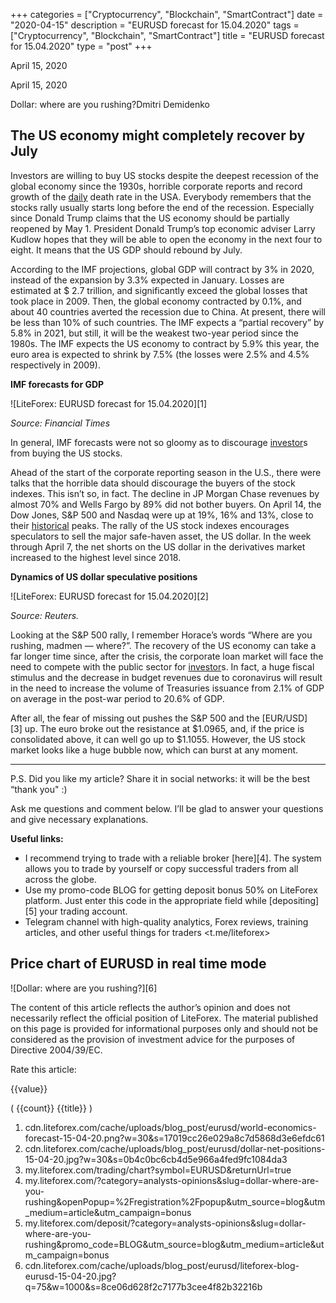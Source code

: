 +++
categories = ["Cryptocurrency", "Blockchain", "SmartContract"]
date = "2020-04-15"
description = "EURUSD forecast for 15.04.2020"
tags = ["Cryptocurrency", "Blockchain", "SmartContract"]
title = "EURUSD forecast for 15.04.2020"
type = "post"
+++

April 15, 2020

April 15, 2020

Dollar: where are you rushing?Dmitri Demidenko

## The US economy might completely recover by July

Investors are willing to buy US stocks despite the deepest recession of
the global economy since the 1930s, horrible corporate reports and
record growth of the [daily](https://www.fintecher.org/2020/03/03/forex-trading-daily-strategy/) death rate in the USA. Everybody remembers
that the stocks rally usually starts long before the end of the
recession. Especially since Donald Trump claims that the US economy
should be partially reopened by May 1. President Donald Trump’s top
economic adviser Larry Kudlow hopes that they will be able to open the
economy in the next four to eight. It means that the US GDP should
rebound by July.

According to the IMF projections, global GDP will contract by 3% in
2020, instead of the expansion by 3.3% expected in January. Losses are
estimated at $ 2.7 trillion, and significantly exceed the global losses
that took place in 2009. Then, the global economy contracted by 0.1%,
and about 40 countries averted the recession due to China. At present,
there will be less than 10% of such countries. The IMF expects a
“partial recovery” by 5.8% in 2021, but still, it will be the weakest
two-year period since the 1980s. The IMF expects the US economy to
contract by 5.9% this year, the euro area is expected to shrink by 7.5%
(the losses were 2.5% and 4.5% respectively in 2009).

 **IMF forecasts for GDP**

![LiteForex: EURUSD forecast for 15.04.2020][1]

 _Source: Financial Times_

In general, IMF forecasts were not so gloomy as to discourage [investor](https://www.fintechee.com/tutorial-for-forex-trading/investor-mode/)s
from buying the US stocks.

Ahead of the start of the corporate reporting season in the U.S., there
were talks that the horrible data should discourage the buyers of the
stock indexes. This isn’t so, in fact. The decline in JP Morgan Chase
revenues by almost 70% and Wells Fargo by 89% did not bother buyers. On
April 14, the Dow Jones, S&P 500 and Nasdaq were up at 19%, 16% and 13%,
close to their [historical](https://www.fintechee.com/services/historical-data-for-forex/) peaks. The rally of the US stock indexes
encourages speculators to sell the major safe-haven asset, the US
dollar. In the week through April 7, the net shorts on the US dollar in
the derivatives market increased to the highest level since 2018.

 **Dynamics of US dollar speculative positions**

![LiteForex: EURUSD forecast for 15.04.2020][2]

 _Source: Reuters._

Looking at the S&P 500 rally, I remember Horace’s words “Where are you
rushing, madmen — where?”. The recovery of the US economy can take a far
longer time since, after the crisis, the corporate loan market will face
the need to compete with the public sector for [investor](https://www.fintechee.com/tutorial-for-forex-trading/investor-mode/)s. In fact, a
huge fiscal stimulus and the decrease in budget revenues due to
coronavirus will result in the need to increase the volume of Treasuries
issuance from 2.1% of GDP on average in the post-war period to 20.6% of
GDP.

After all, the fear of missing out pushes the S&P 500 and the
[EUR/USD][3] up. The euro broke out the resistance at $1.0965, and, if
the price is consolidated above, it can well go up to $1.1055. However,
the US stock market looks like a huge bubble now, which can burst at any
moment.

* * *

P.S. Did you like my article? Share it in social networks: it will be
the best “thank you" :)

Ask me questions and comment below. I’ll be glad to answer your
questions and give necessary explanations.

 **Useful links:**

  * I recommend trying to trade with a reliable broker [here][4]. The system allows you to trade by yourself or copy successful traders from all across the globe.
  * Use my promo-code BLOG for getting deposit bonus 50% on LiteForex platform. Just enter this code in the appropriate field while [depositing][5] your trading account.
  * Telegram channel with high-quality analytics, Forex reviews, training articles, and other useful things for traders <t.me/liteforex>

## Price chart of EURUSD in real time mode

![Dollar: where are you rushing?][6]

The content of this article reflects the author’s opinion and does not
necessarily reflect the official position of LiteForex. The material
published on this page is provided for informational purposes only and
should not be considered as the provision of investment advice for the
purposes of Directive 2004/39/EC.

Rate this article:

{{value}}

( {{count}} {{title}} )

   1. cdn.liteforex.com/cache/uploads/blog_post/eurusd/world-economics-forecast-15-04-20.png?w=30&s=17019cc26e029a8c7d5868d3e6efdc61
   2. cdn.liteforex.com/cache/uploads/blog_post/eurusd/dollar-net-positions-15-04-20.jpg?w=30&s=0b4c0bc6cb4d5e966a4fed9fc1084da3
   3. my.liteforex.com/trading/chart?symbol=EURUSD&returnUrl=true
   4. my.liteforex.com/?category=analysts-opinions&slug=dollar-where-are-you-rushing&openPopup=%2Fregistration%2Fpopup&utm_source=blog&utm_medium=article&utm_campaign=bonus
   5. my.liteforex.com/deposit/?category=analysts-opinions&slug=dollar-where-are-you-rushing&promo_code=BLOG&utm_source=blog&utm_medium=article&utm_campaign=bonus
   6. cdn.liteforex.com/cache/uploads/blog_post/eurusd/liteforex-blog-eurusd-15-04-20.jpg?q=75&w=1000&s=8ce06d628f2c7177b3cee4f82b32216b